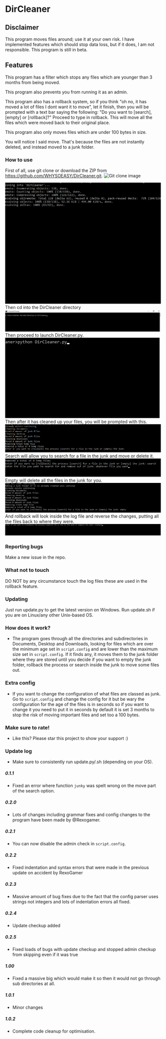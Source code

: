 # DirCleaner
## Disclaimer
This program moves files around; use it at your own risk. I have implemented features which should stop data loss, but if it does, I am not responsible. This program is still in beta.
## Features
This program has a filter which stops any files which are younger than 3 months from being moved.


This program also prevents you from running it as an admin.


This program also has a rollback system, so if you think "oh no, it has moved a lot of files I dont want it to move", let it finish, then you will be prompted with a text bar saying the following: "Do you want to [search], [empty] or [rollback]?" Proceed to type in rollback. This will move all the files which were moved back to their original place.


This program also only moves files which are under 100 bytes in size.


You will notice I said move. That's because the files are not instantly deleted, and instead moved to a junk folder.
### How to use
First of all, use git clone or download the ZIP from <https://github.com/WHYSOEASY/DirCleaner.git>.
<img src="/assets/git clone.png" alt="Git clone image">

<img src="/assets/git clone 2.png" alt="Git clone two">
Then cd  into the DirCleaner directory
<img src="/assets/cd.jpg" alt="cd">
Then proceed to launch DirCleaner.py.
<img src="/assets/start_program.png" alt="Starting the progran">
Then after it has cleaned up your files, you will be prompted with this.
<img src="/assets/executing_program.png" alt="Executing program">
Search will allow you to search for a file in the junk and move or delete it.
<img src="/assets/search.png" alt="searching">
Empty will delete all the files in the junk for you.
<img src="/assets/155ED3CE-19D4-4E96-99D1-3759E444483C.png" alt="empty">
And rollback will look inside the log file and reverse the changes, putting all the files back to where they were.
<img src="/assets/rollback.png" alt="rollback">


### Reporting bugs
Make a new issue in the repo.
### What not to touch
DO NOT by any circumstance touch the log files these are used in the rollback feature.
### Updating
Just run update.py to get the latest version on Windows. Run update.sh if you are on Linux/any other Unix-based OS.
### How does it work?
- The program goes through all the directories and subdirectories in Documents, Desktop and Downloads, looking for files which are over the minimum age set in `script.config` and are lower than the maximum size set in `script.config`. If it finds any, it moves them to the junk folder where they are stored until you decide if you want to empty the junk folder, rollback the process or search inside the junk to move some files out.
### Extra config
- If you want to change the configuration of what files are classed as junk. Go to `script.config` and change the config for it
but be wary the configuration for the age of the files is in seconds so if you want to change it you need to put it in seconds by default it is set 3 months to stop the risk of moving important files and set too a 100 bytes.
### Make sure to rate!
- Like this? Please star this project to show your support :)
### Update log
- Make sure to consistently run update.py/.sh (depending on your OS).

##### 0.1.1
- Fixed an error where function `junky` was spelt wrong on the move part of the search option.
##### 0.2.0
- Lots of changes including grammar fixes and config changes to the program have been made by @Rexogamer.
##### 0.2.1
- You can now disable the admin check in `script.config`.
##### 0.2.2
- Fixed indentation and syntax errors that were made in the previous update on accident by RexoGamer
##### 0.2.3
- Massive amount of bug fixes due to the fact that the config parser uses strings not integers and lots of indentation errors all fixed.
##### 0.2.4
- Update checkup added
##### 0.2.5
- Fixed loads of bugs with update checkup and stopped admin checkup from skipping even if it was true
##### 1.00
- Fixed a massive big which would make it so then it would not go through sub directories at all. 
##### 1.0.1
- Minor changes
##### 1.0.2
- Complete code cleanup for optimisation.

